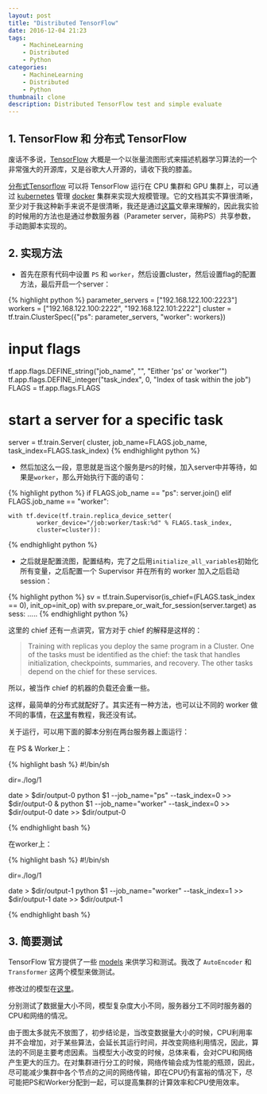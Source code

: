 ```yaml
---
layout: post
title: "Distributed TensorFlow"
date: 2016-12-04 21:23
tags:
    - MachineLearning
    - Distributed
    - Python
categories:
    - MachineLearning
    - Distributed
    - Python
thumbnail: clone
description: Distributed TensorFlow test and simple evaluate
---
```


## 1. TensorFlow 和 分布式 TensorFlow

废话不多说，[TensorFlow](https://www.tensorflow.org/) 大概是一个以张量流图形式来描述机器学习算法的一个非常强大的开源库，又是谷歌大人开源的，请收下我的膝盖。

[分布式Tensorflow](https://www.tensorflow.org/versions/r0.12/how_tos/distributed/index.html#distributed-tensorflow) 可以将 TensorFlow 运行在 CPU 集群和 GPU 集群上，可以通过 [kubernetes](http://kubernetes.io/) 管理 [docker](https://www.docker.com/) 集群来实现大规模管理。它的文档其实不算很清晰，至少对于我这种新手来说不是很清晰，我还是通过[这篇](https://ischlag.github.io/2016/06/12/async-distributed-tensorflow/)文章来理解的，因此我实验的时候用的方法也是通过参数服务器（Parameter server，简称PS）共享参数，手动跑脚本实现的。

## 2. 实现方法

- 首先在原有代码中设置 `PS` 和 `worker`，然后设置cluster，然后设置flag的配置方法，最后开启一个server：

{% highlight python %}
parameter_servers = ["192.168.122.100:2223"]
workers = ["192.168.122.100:2222",
           "192.168.122.101:2222"]
cluster = tf.train.ClusterSpec({"ps": parameter_servers, "worker": workers})

# input flags
tf.app.flags.DEFINE_string("job_name", "", "Either 'ps' or 'worker'")
tf.app.flags.DEFINE_integer("task_index", 0, "Index of task within the job")
FLAGS = tf.app.flags.FLAGS

# start a server for a specific task
server = tf.train.Server(
    cluster, job_name=FLAGS.job_name, task_index=FLAGS.task_index)
{% endhighlight python %}

- 然后加这么一段，意思就是当这个服务是`PS`的时候，加入server中并等待，如果是`worker`，那么开始执行下面的语句：

{% highlight python %}
if FLAGS.job_name == "ps":
    server.join()
elif FLAGS.job_name == "worker":

    with tf.device(tf.train.replica_device_setter(
            worker_device="/job:worker/task:%d" % FLAGS.task_index,
            cluster=cluster)):
{% endhighlight python %}

- 之后就是配置流图，配置结构，完了之后用`initialize_all_variables`初始化所有变量，之后配置一个 Supervisor 并在所有的 worker 加入之后启动 session：

{% highlight python %}
    sv = tf.train.Supervisor(is_chief=(FLAGS.task_index == 0),
                             init_op=init_op)
    with sv.prepare_or_wait_for_session(server.target) as sess:
		.....
{% endhighlight python %}

这里的 chief 还有一点讲究，官方对于 chief 的解释是这样的：

> Training with replicas you deploy the same program in a Cluster. One of the tasks must be identified as the chief: the task that handles initialization, checkpoints, summaries, and recovery. The other tasks depend on the chief for these services.

所以，被当作 chief 的机器的负载还会重一些。

这样，最简单的分布式就配好了。其实还有一种方法，也可以让不同的 worker 做不同的事情，在[这里](http://learningtensorflow.com/lesson11/)有教程，我还没有试。

关于运行，可以用下面的脚本分别在两台服务器上面运行：

在 PS & Worker上：

{% highlight bash %}
#!/bin/sh

dir=./log/1

date > $dir/output-0
python $1 --job_name="ps" --task_index=0 >> $dir/output-0 &
python $1 --job_name="worker" --task_index=0 >> $dir/output-0
date >> $dir/output-0

{% endhighlight bash %}

在worker上：

{% highlight bash %}
#!/bin/sh

dir=./log/1

date > $dir/output-1
python $1 --job_name="worker" --task_index=1 >> $dir/output-1
date >> $dir/output-1

{% endhighlight bash %}

## 3. 简要测试

TensorFlow 官方提供了一些 [models](https://github.com/tensorflow/models) 来供学习和测试。我改了 `AutoEncoder` 和 `Transformer` 这两个模型来做测试。

修改过的模型在[这里](https://github.com/firiceguo/my-tensorflow-distributed)。

分别测试了数据量大小不同，模型复杂度大小不同，服务器分工不同时服务器的CPU和网络的情况。

由于图太多就先不放图了，初步结论是，当改变数据量大小的时候，CPU利用率并不会增加，对于某些算法，会延长其运行时间，并改变网络利用情况，因此，算法的不同是主要考虑因素。当模型大小改变的时候，总体来看，会对CPU和网络产生更大的压力。在对集群进行分工的时候，网络传输会成为性能的瓶颈，因此，尽可能减少集群中各个节点的之间的网络传输，即在CPU仍有富裕的情况下，尽可能把PS和Worker分配到一起，可以提高集群的计算效率和CPU使用效率。
